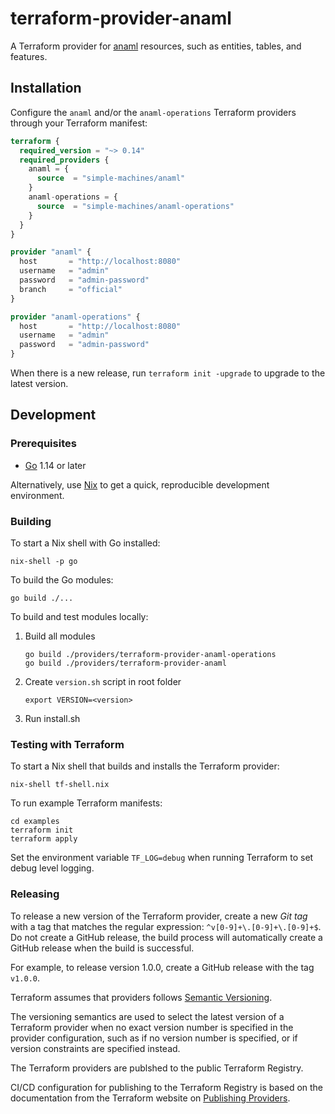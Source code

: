 # terraform-provider-anaml

A Terraform provider for [anaml](https://anaml.io/) resources, such as entities, tables, and features.

## Installation

Configure the `anaml` and/or the `anaml-operations` Terraform providers through
your Terraform manifest:

```terraform
terraform {
  required_version = "~> 0.14"
  required_providers {
    anaml = {
      source  = "simple-machines/anaml"
    }
    anaml-operations = {
      source  = "simple-machines/anaml-operations"
    }
  }
}

provider "anaml" {
  host       = "http://localhost:8080"
  username   = "admin"
  password   = "admin-password"
  branch     = "official"
}

provider "anaml-operations" {
  host       = "http://localhost:8080"
  username   = "admin"
  password   = "admin-password"
}
```

When there is a new release, run `terraform init -upgrade` to upgrade to the
latest version.

## Development

### Prerequisites

* [Go](https://golang.org/dl/) 1.14 or later

Alternatively, use [Nix](https://nixos.org/download.html) to get a quick,
reproducible development environment.

### Building

To start a Nix shell with Go installed:

```
nix-shell -p go
```

To build the Go modules:

```
go build ./...
```

To build and test modules locally:
1. Build all modules
    ```
    go build ./providers/terraform-provider-anaml-operations
    go build ./providers/terraform-provider-anaml
    ```

2. Create `version.sh` script in root folder
    ```
    export VERSION=<version>
    ```

3. Run install.sh 

### Testing with Terraform

To start a Nix shell that builds and installs the Terraform provider:

```
nix-shell tf-shell.nix
```

To run example Terraform manifests:

```
cd examples
terraform init
terraform apply
```

Set the environment variable `TF_LOG=debug` when running Terraform to set debug
level logging.

### Releasing

To release a new version of the Terraform provider, create a new _Git tag_ with
a tag that matches the regular expression: `^v[0-9]+\.[0-9]+\.[0-9]+$`. Do not
create a GitHub release, the build process will automatically create a GitHub
release when the build is successful.

For example, to release version 1.0.0, create a GitHub release with the tag `v1.0.0`. 

Terraform assumes that providers follows [Semantic Versioning](https://semver.org/).

The versioning semantics are used to select the latest version of a Terraform
provider when no exact version number is specified in the provider
configuration, such as if no version number is specified, or if version
constraints are specified instead.

The Terraform providers are publshed to the public Terraform Registry.

CI/CD configuration for publishing to the Terraform Registry is based on the
documentation from the Terraform website on
[Publishing Providers](https://www.terraform.io/docs/registry/providers/publishing.html).
